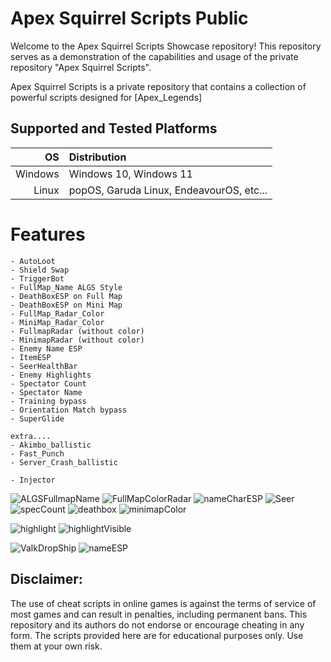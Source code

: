 # Apex Squirrel Scripts Public

Welcome to the Apex Squirrel Scripts Showcase repository! This repository serves as a demonstration of the capabilities and usage of the private repository "Apex Squirrel Scripts".

Apex Squirrel Scripts is a private repository that contains a collection of powerful scripts designed for [Apex_Legends]

## Supported and Tested Platforms

|                 OS | Distribution                        |
| -----------------: | :-----------------------------------|
|       Windows | Windows 10, Windows 11                   |
|         Linux | popOS, Garuda Linux, EndeavourOS, etc... |

# Features
    - AutoLoot
    - Shield Swap
    - TriggerBot
    - FullMap_Name ALGS Style
    - DeathBoxESP on Full Map
    - DeathBoxESP on Mini Map
    - FullMap_Radar_Color
    - MiniMap_Radar_Color
    - FullmapRadar (without color)
    - MinimapRadar (without color)
    - Enemy Name ESP
    - ItemESP
    - SeerHealthBar
    - Enemy Highlights
    - Spectator Count
    - Spectator Name
    - Training bypass
    - Orientation Match bypass
    - SuperGlide

    extra....
    - Akimbo_ballistic
    - Fast_Punch
    - Server_Crash_ballistic
    
    - Injector

![ALGSFullmapName](img/ALGSFullmapName.png)
![FullMapColorRadar](img/FullMapColorRadar.png)
![nameCharESP](img/nameCharESP.png)
![Seer](img/Seer.png)
![specCount](img/specCount.png)
![deathbox](img/deathbox.png)
![minimapColor](img/minimapColor.png)

![highlight](img/highlight.png)
![highlightVisible](img/highlightVisible.png)

![ValkDropShip](img/ValkDropShip.png)
![nameESP](img/nameESP.png)

## Disclaimer: 
The use of cheat scripts in online games is against the terms of service of most games and can result in penalties, including permanent bans. This repository and its authors do not endorse or encourage cheating in any form. The scripts provided here are for educational purposes only. Use them at your own risk.
